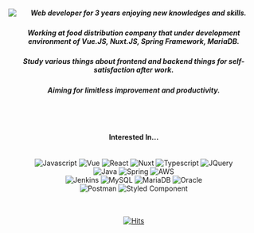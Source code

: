 <div>
<div align="center" style="position:relative;float:left">
<a href="https://github.com/SI-Kim" style="top: 450px;">
  <img align="left" src="https://github-readme-stats.vercel.app/api?username=SI-Kim&count_private=true&show_icons=true&theme=dracula&hide=prs" />  
</a>
</div>
<div align="center">
<h5>Web developer for 3 years enjoying new knowledges and skills.</h5>
<h5>Working at food distribution company that under development environment of Vue.JS, Nuxt.JS, Spring Framework, MariaDB.</h5>
<h5>Study various things about frontend and backend things for self-satisfaction after work.</h5>
<h5>Aiming for limitless improvement and productivity.</h5>
</div>
<br>
<br>
<h4 align="center">Interested In...</h4>
<br>	
<div align="center">
	<img alt="Javascript" src="https://img.shields.io/badge/JavaScript-F7DF1E?style=flat-square&logo=JavaScript&logoColor=white"/>
	<img alt="Vue" src="https://img.shields.io/badge/Node.js-339933?style=flat&logo=Node.js&logoColor=white"/> 
	<img alt="React" src="https://img.shields.io/badge/React-61DAFB?style=flat-square&logo=React&logoColor=white" />
	<img alt="Nuxt" src="https://img.shields.io/badge/Nuxt.js-00DC82?style=flat-square&logo=Nuxt.js&logoColor=white"/>
	<img alt="Typescript" src="https://img.shields.io/badge/Typescript-3178C6?style=flat-square&logo=Typescript&logoColor=white"/>
	<img alt="JQuery" src="https://img.shields.io/badge/jQuery-0769AD?style=flat-square&logo=jQuery&logoColor=white"/>
	<br>
	<img alt="Java" src="https://img.shields.io/badge/java-%23ED8B00.svg?&style=for-the-badge&logo=java&logoColor=white"/>
	<img alt="Spring" src="https://img.shields.io/badge/spring%20-%236DB33F.svg?&style=for-the-badge&logo=spring&logoColor=white"/>
	<img alt="AWS" src="https://img.shields.io/badge/AWS%20-%23FF9900.svg?&style=for-the-badge&logo=amazon-aws&logoColor=white"/> 
	<br>
	<img alt="Jenkins" src="https://img.shields.io/badge/jenkins%20-%232C5263.svg?&style=for-the-badge&logo=jenkins&logoColor=white"/>
	<img alt="MySQL" src="https://img.shields.io/badge/mysql-%2300f.svg?&style=for-the-badge&logo=mysql&logoColor=white"/>
	<img alt="MariaDB" src="https://img.shields.io/badge/MariaDB-003545?style=flat-square&logo=mariaDB&logoColor=white"/>
	<img alt="Oracle" src ="https://img.shields.io/badge/oracle%20-%23F00000.svg?&style=for-the-badge&logo=oracle&logoColor=white" />
	<br>
	<img alt="Postman" src="https://img.shields.io/badge/Postman-FF6C37?style=flat-square&logo=Postman&logoColor=white"/>
	<img alt="Styled Component" src="https://img.shields.io/badge/Storybook-FF4785?style=flat-square&logo=Storybook&logoColor=white"/>
</div>
<br>
<br>
<div align=center style="position=relative">
	
  [![Hits](https://hits.seeyoufarm.com/api/count/incr/badge.svg?url=https%3A%2F%2Fgithub.com%2FSI-Kim&count_bg=%233DC8AF&title_bg=%23555555&icon=&icon_color=%23E7E7E7&title=hits&edge_flat=false)](https://hits.seeyoufarm.com)
	
  </div>
  </div>
